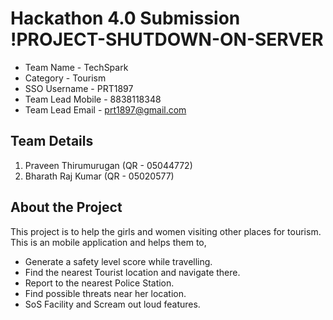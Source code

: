 # Hackathon 4.0 Submission !PROJECT-SHUTDOWN-ON-SERVER
* Team Name - TechSpark
* Category - Tourism
* SSO Username - PRT1897
* Team Lead Mobile - 8838118348
* Team Lead Email - prt1897@gmail.com

## Team Details
1. Praveen Thirumurugan (QR - 05044772)
2. Bharath Raj Kumar (QR - 05020577)

## About the Project
This project is to help the girls and women visiting other places for tourism. This is an mobile application and helps them to,
* Generate a safety level score while travelling.
* Find the nearest Tourist location and navigate there.
* Report to the nearest Police Station.
* Find possible threats near her location.
* SoS Facility and Scream out loud features.
